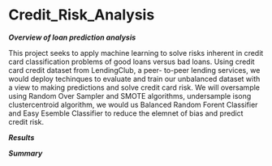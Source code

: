 # Credit_Risk_Analysis

***Overview of loan prediction analysis***

This project seeks to apply machine learning to solve risks inherent in credit card classification problems of good loans versus bad loans. Using credit card credit dataset from LendingClub, a peer- to-peer lending services, we would deploy techinques to evaluate and train our unbalanced dataset with a view to making predictions and solve credit card risk. We will oversample using Random Over Sampler and SMOTE algorithms, undersample isong clustercentroid algorithm, we would us Balanced Random Forent Classifier and Easy Esemble Classifier to reduce the elemnet of bias and predict credit risk.


***Results***



***Summary***
